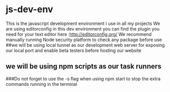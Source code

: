 # js-dev-env
This is the javascript development environment i use in all my projects
We are using editorconfig in this dev environment you can find the plugin you need for your text editor here :http://editorconfig.org/
We recommend manually running Node security platform to check any package before use
##we will be using local tunnel as our development web server for exposing our local port and enable beta testers before hosting our website
## we will be using npm scripts as our task runners
###Do not forget to use the -s flag when using npm start to stop the extra commands running in the terminal